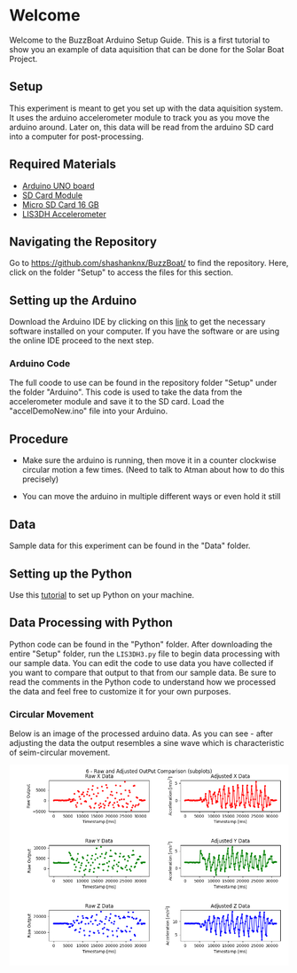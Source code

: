 # Welcome

Welcome to the BuzzBoat Arduino Setup Guide. This is a first tutorial to show you an example of data aquisition that can be done for the Solar Boat Project.

## Setup

This experiment is meant to get you set up with the data aquisition system. It uses the arduino accelerometer module to track you as you move the arduino around. Later on, this data will be read from the arduino SD card into a computer for post-processing.

## Required Materials

- [Arduino UNO board](https://store.arduino.cc/usa/arduino-uno-rev3)
- [SD Card Module](https://www.amazon.com/Storage-Memory-Shield-Module-Arduino/dp/B01IPCAP72)
- [Micro SD Card 16 GB](https://www.amazon.com/Micro-Center-Class-Memory-Adapter/dp/B07K835MNR/ref=sr_1_4?dchild=1&keywords=micro+sd+card&nav_sdd=aps&pd_rd_r=9f922f6e-d61f-4d52-bfc6-569fecb70dc9&pd_rd_w=1tPsB&pd_rd_wg=TVKBz&pf_rd_p=f8813af5-8d61-4988-b701-57bd7e498604&pf_rd_r=MV71GVJXZXN2A5EJTEWH&qid=1601353108&refinements=p_n_feature_two_browse-bin%3A6518303011&s=pc&sr=1-4)
- [LIS3DH Accelerometer](https://www.adafruit.com/product/2809)

## Navigating the Repository

Go to <https://github.com/shashanknx/BuzzBoat/> to find the repository. Here, click on the folder "Setup" to access the files for this section.

## Setting up the Arduino

Download the Arduino IDE by clicking on this [link](https://www.arduino.cc/en/software) to get the necessary software installed on your computer. If you have the software or are using the online IDE proceed to the next step.

### Arduino Code

The full coode to use can be found in the repository folder "Setup" under the folder "Arduino". This code is used to take the data from the accelerometer module and save it to the SD card. Load the "accelDemoNew.ino" file into your Arduino.

## Procedure

- Make sure the arduino is running, then move it in a counter clockwise circular motion a few times. (Need to talk to Atman about how to do this precisely)

- You can move the arduino in multiple different ways or even hold it still

## Data

Sample data for this experiment can be found in the "Data" folder.

## Setting up the Python

Use this [tutorial](https://realpython.com/installing-python/) to set up Python on your machine.

## Data Processing with Python

Python code can be found in the "Python" folder. After downloading the entire "Setup" folder, run the `LIS3DH3.py` file to begin data processing with our sample data. You can edit the code to use data you have collected if you want to compare that output to that from our sample data. Be sure to read the comments in the Python code to understand how we processed the data and feel free to customize it for your own purposes.

### Circular Movement

Below is an image of the processed arduino data. As you can see - after adjusting the data the output resembles a sine wave which is characteristic of seim-circular movement.

![](Figure1.png)
